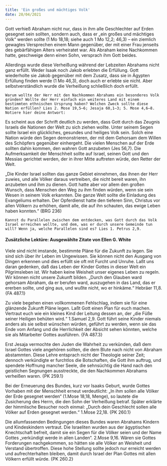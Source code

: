 ```yaml
---
title: 'Ein großes und mächtiges Volk'
date: 28/04/2021
---
```


Gott verhieß Abraham nicht nur, dass in ihm alle Geschlechter auf Erden gesegnet sein sollten, sondern auch, dass er „ein großes und mächtiges Volk“ werden sollte (1 Mo 18,18; siehe auch 1 Mo 12,2; 46,3) – ein ziemlich gewagtes Versprechen einem Mann gegenüber, der mit einer Frau jenseits des gebärfähigen Alters verheiratet war. Als Abraham keine Nachkommen hatte, geschweige denn einen Sohn, versprach ihm Gott beides.

Allerdings wurde diese Verheißung während der Lebzeiten Abrahams nicht ganz erfüllt. Weder Isaak noch Jakob erlebten die Erfüllung. Gott wiederholte sie Jakob gegenüber mit dem Zusatz, dass sie in Ägypten Erfüllung finden werde (1 Mo 46,3), doch auch er erlebte sie nicht. Aber selbstverständlich wurde die Verheißung schließlich doch erfüllt.

`Warum wollte der Herr mit den Nachkommen Abrahams ein besonderes Volk gründen? Wollte der Herr einfach ein weiteres Land mit einem bestimmten ethnischen Ursprung haben? Welchen Zweck sollte diese Nation erfüllen? Lies 2. Mose 19,5–6; Jesaja 60,1–3; 5. Mose 4,6–8. Notiere hier deine Antwort:`

Es scheint aus der Schrift deutlich zu werden, dass Gott durch das Zeugnis Israels die Nationen der Welt zu sich ziehen wollte. Unter seinem Segen sollte Israel ein glückliches, gesundes und heiliges Volk sein. Solch eine Nation würde den Segen demonstrieren, der mit dem Gehorsam dem Willen des Schöpfers gegenüber einhergeht. Die vielen Menschen auf der Erde sollten dahin kommen, den wahren Gott anzubeten (Jes 56,7). Die Aufmerksamkeit der Menschheit sollte auf Israel, seinen Gott und den Messias gerichtet werden, der in ihrer Mitte auftreten würde, den Retter der Welt.

„Die Kinder Israel sollten das ganze Gebiet einnehmen, das ihnen der Herr zuwies, und alle Völker daraus vertreiben, die nicht bereit waren, ihn anzubeten und ihm zu dienen. Gott hatte aber vor allem den großen Wunsch, dass Menschen den Weg zu ihm finden würden, wenn sie sein Wesen in seinem Volk erkannten. Die ganze Welt sollte die Einladung des Evangeliums erhalten. Der Opferdienst hatte den tieferen Sinn, Christus vor allen Völkern zu erhöhen, damit alle, die auf ihn schauten, das ewige Leben haben konnten.“ (BRG 236)

`Kannst du Parallelen zwischen dem entdecken, was Gott durch das Volk Israel erreichen wollte, und dem, was er durch unsere Gemeinde tun will? Wenn ja, welche Parallelen sind es? Lies 1. Petrus 2,9.`

#### Zusätzliche Lektüre: Ausgewählte Zitate von Ellen G. White

Viele sind nicht imstande, bestimmte Pläne für die Zukunft zu legen. Sie sind sich über ihr Leben im Ungewissen. Sie können nicht den Ausgang von Dingen erkennen und dies erfüllt sie oft mit Furcht und Unruhe. Laßt uns daran gedenken, daß das Leben der Kinder Gottes in dieser Welt ein Pilgrimsleben ist. Wir haben keine Weisheit unser eigenes Leben zu regeln. Wir können nicht unsere Zukunft bilden. „Durch den Glauben ward gehorsam Abraham, da er berufen ward, auszugehen in das Land, das er ererben sollte, und ging aus, und wußte nicht, wo er hinkäme.“ Hebräer 11,8. {FA 487.1}

Zu viele begehen einen vollkommenen Fehlschlag, indem sie für eine glänzende Zukunft Pläne legen. Laßt Gott einen Plan für euch machen. Vertraut euch wie ein kleines Kind der Leitung dessen an, der „die Füße seiner Heiligen behüten wird.“ 1.Samuel 2,9. Gott führt seine Kinder niemals anders als sie selbst wünschen würden, geführt zu werden, wenn sie das Ende vom Anfang und die Herrlichkeit der Absicht sehen könnten, welche sie als Mitarbeiter Gottes ausführen. {FA 487.3}

Erst Jesaja vermochte den Juden die Wahrheit zu verkünden, daß dem Israel Gottes viele angehören sollten, die dem Blute nach nicht von Abraham abstammten. Diese Lehre entsprach nicht der Theologie seiner Zeit; dennoch verkündigte er furchtlos die Botschaften, die Gott ihm auftrug, und spendete Hoffnung mancher Seele, die sehnsüchtig die Hand nach den geistlichen Segnungen ausstreckte, die den Nachkommen Abrahams verheißen waren. {PK 259.1}

Bei der Erneuerung des Bundes, kurz vor Isaaks Geburt, wurde Gottes Vorhaben mit der Menschheit erneut verdeutlicht: „In ihm sollen alle Völker der Erde gesegnet werden“ (1.Mose 18,18, Menge), so lautete die Zusicherung des Herrn, die den Sohn der Verheißung betraf. Später erklärte der himmlische Besucher noch einmal: „Durch dein Geschlecht sollen alle Völker auf Erden gesegnet werden.“ 1.Mose 22,18. {PK 260.1}

Die allumfassenden Bedingungen dieses Bundes waren Abrahams Kindern und Kindeskindern vertraut. Die Israeliten wurden aus der ägyptischen Knechtschaft befreit, damit sie ein Segen für die Völker seien und der Name Gottes „verkündigt werde in allen Landen“. 2.Mose 9,16. Wären sie Gottes Forderungen nachgekommen, so hätten sie alle Völker an Weisheit und Verstand übertroffen. Diese hohe Stellung sollte jedoch nur erreicht werden und aufrechterhalten bleiben, damit durch Israel der Plan Gottes mit allen Völkern erfüllt würde. {PK 260.2}